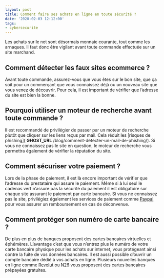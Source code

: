 ```yaml
---
layout: post
title: Comment faire ses achats en ligne en toute sécurité ?
date: '2020-02-03 12:12:00'
tags:
- cybersecurite
---
```


Les achats sur le net sont désormais monnaie courante, tout comme les arnaques. Il faut donc être vigilant avant toute commande effectuée sur un site marchand.

## Comment détecter les faux sites ecommerce ?

Avant toute commande, assurez-vous que vous êtes sur le bon site, que ça soit pour un commerçant que vous connaissez déjà ou un nouveau site que vous venez de découvrir. Pour cela, il est important de vérifier que l’adresse du site est bien la bonne.

## Pourquoi utiliser un moteur de recherche avant toute commande ?

Il est recommandé de privilégier de passer par un moteur de recherche plutôt que cliquer sur les liens reçus par mail. Cela réduit les [risques de phishing]( __GHOST_URL__ /blog/comment-detecter-un-mail-de-phishing/). Si vous ne connaissez pas le site en question, le moteur de recherche vous permettra également de vérifier la réputation du site.

## Comment sécuriser votre paiement ?

Lors de la phase de paiement, il est là encore important de vérifier que l’adresse du prestataire qui assure le paiement. Même si à lui seul le cadenas vert n’assure pas la sécurité du paiement il est obligatoire sur chaque site assurant le paiement par carte bancaire. Si vous ne connaissez pas le site, privilégiez également les services de paiement comme [Paypal](https://www.paypal.com) pour vous assurer un remboursement en cas de déconvenue.

## Comment protéger son numéro de carte bancaire ?

De plus en plus de banques proposent des cartes bancaires virtuelles et éphémères. L’avantage c’est que vous n’entrez plus le numéro de votre carte bancaire physique pour les achats sur internet, vous protégeant ainsi contre la fuite de vos données bancaires. Il est aussi possible d’ouvrir un compte bancaire dédié à vos achats en ligne. Plusieurs nouvelles banques en ligne comme [Revolut](https://www.revolut.com) ou [N26](https://n26.com) vous proposent des cartes bancaires prépayées gratuites.

